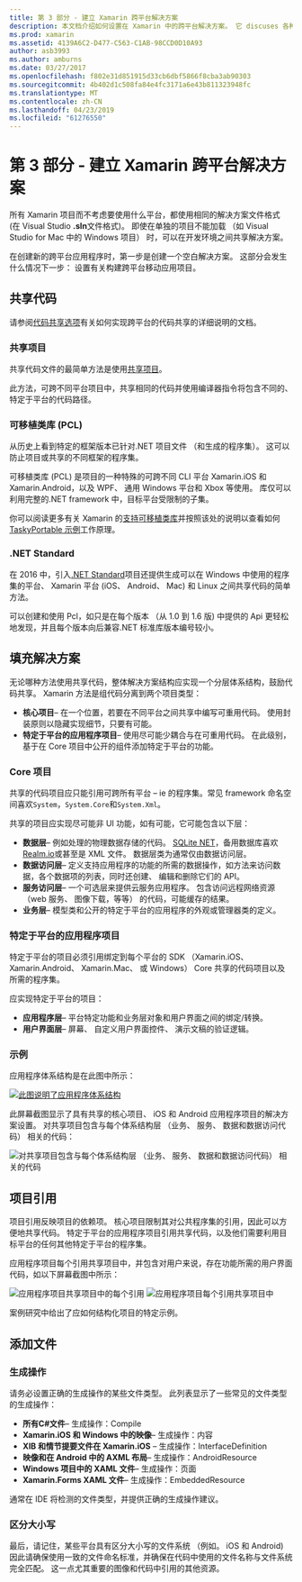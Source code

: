 ```yaml
---
title: 第 3 部分 - 建立 Xamarin 跨平台解决方案
description: 本文档介绍如何设置在 Xamarin 中的跨平台解决方案。 它 discuses 各种代码共享策略，如共享项目和.NET Standard。
ms.prod: xamarin
ms.assetid: 4139A6C2-D477-C563-C1AB-98CCD0D10A93
author: asb3993
ms.author: amburns
ms.date: 03/27/2017
ms.openlocfilehash: f802e31d851915d33cb6dbf5866f8cba3ab90303
ms.sourcegitcommit: 4b402d1c508fa84e4fc3171a6e43b811323948fc
ms.translationtype: MT
ms.contentlocale: zh-CN
ms.lasthandoff: 04/23/2019
ms.locfileid: "61276550"
---
```

# <a name="part-3---setting-up-a-xamarin-cross-platform-solution"></a>第 3 部分 - 建立 Xamarin 跨平台解决方案

所有 Xamarin 项目而不考虑要使用什么平台，都使用相同的解决方案文件格式 (在 Visual Studio **.sln**文件格式)。 即使在单独的项目不能加载 （如 Visual Studio for Mac 中的 Windows 项目） 时，可以在开发环境之间共享解决方案。



在创建新的跨平台应用程序时，第一步是创建一个空白解决方案。 这部分会发生什么情况下一步： 设置有关构建跨平台移动应用项目。

 <a name="Sharing_Code" />


## <a name="sharing-code"></a>共享代码

请参阅[代码共享选项](~/cross-platform/app-fundamentals/code-sharing.md)有关如何实现跨平台的代码共享的详细说明的文档。

 <a name="Shared_Asset_Projects" />


### <a name="shared-projects"></a>共享项目

共享代码文件的最简单方法是使用[共享项目](~/cross-platform/app-fundamentals/shared-projects.md)。

此方法，可跨不同平台项目中，共享相同的代码并使用编译器指令将包含不同的、 特定于平台的代码路径。

 <a name="Portable_Class_Libraries" />


### <a name="portable-class-libraries-pcl"></a>可移植类库 (PCL)

从历史上看到特定的框架版本已针对.NET 项目文件 （和生成的程序集）。 这可以防止项目或共享的不同框架的程序集。

可移植类库 (PCL) 是项目的一种特殊的可跨不同 CLI 平台 Xamarin.iOS 和 Xamarin.Android，以及 WPF、 通用 Windows 平台和 Xbox 等使用。 库仅可以利用完整的.NET framework 中，目标平台受限制的子集。

你可以阅读更多有关 Xamarin 的[支持可移植类库](~/cross-platform/app-fundamentals/pcl.md)并按照该处的说明以查看如何[TaskyPortable 示例](https://github.com/xamarin/mobile-samples/tree/master/TaskyPortable)工作原理。


### <a name="net-standard"></a>.NET Standard

在 2016 中，引入[.NET Standard](~/cross-platform/app-fundamentals/net-standard.md)项目还提供生成可以在 Windows 中使用的程序集的平台、 Xamarin 平台 (iOS、 Android、 Mac) 和 Linux 之间共享代码的简单方法。

可以创建和使用 Pcl，如只是在每个版本 （从 1.0 到 1.6 版) 中提供的 Api 更轻松地发现，并且每个版本向后兼容.NET 标准库版本编号较小。



 <a name="Populating_the_Solution" />


## <a name="populating-the-solution"></a>填充解决方案

无论哪种方法使用共享代码，整体解决方案结构应实现一个分层体系结构，鼓励代码共享。
Xamarin 方法是组代码分离到两个项目类型：

-   **核心项目**– 在一个位置，若要在不同平台之间共享中编写可重用代码。 使用封装原则以隐藏实现细节，只要有可能。
-   **特定于平台的应用程序项目**– 使用尽可能少耦合与在可重用代码。 在此级别，基于在 Core 项目中公开的组件添加特定于平台的功能。


 <a name="Core_Project" />


### <a name="core-project"></a>Core 项目

共享的代码项目应只能引用可跨所有平台 – ie 的程序集。常见 framework 命名空间喜欢`System`，`System.Core`和`System.Xml`。

共享的项目应实现尽可能非 UI 功能，如有可能，它可能包含以下层：

-   **数据层**– 例如处理的物理数据存储的代码。  [SQLite NET](https://github.com/praeclarum/sqlite-net)，备用数据库喜欢[Realm.io](https://realm.io/products/realm-mobile-database/)或甚至是 XML 文件。 数据层类为通常仅由数据访问层。
-   **数据访问层**– 定义支持应用程序的功能的所需的数据操作，如方法来访问数据，各个数据项的列表，同时还创建、 编辑和删除它们的 API。
-   **服务访问层**– 一个可选层来提供云服务应用程序。 包含访问远程网络资源 （web 服务、 图像下载，等等） 的代码，可能缓存的结果。
-   **业务层**– 模型类和公开的特定于平台的应用程序的外观或管理器类的定义。


 <a name="Platform-Specific_Application_Projects" />


### <a name="platform-specific-application-projects"></a>特定于平台的应用程序项目

特定于平台的项目必须引用绑定到每个平台的 SDK （Xamarin.iOS、 Xamarin.Android、 Xamarin.Mac、 或 Windows） Core 共享的代码项目以及所需的程序集。

应实现特定于平台的项目：

-   **应用程序层**– 平台特定功能和业务层对象和用户界面之间的绑定/转换。
-   **用户界面层**– 屏幕、 自定义用户界面控件、 演示文稿的验证逻辑。


<a name="Example" />


### <a name="example"></a>示例

应用程序体系结构是在此图中所示：

 [ ![](setting-up-a-xamarin-cross-platform-solution-images/conceptualarchitecture.png "此图说明了应用程序体系结构")](setting-up-a-xamarin-cross-platform-solution-images/conceptualarchitecture.png#lightbox)

此屏幕截图显示了具有共享的核心项目、 iOS 和 Android 应用程序项目的解决方案设置。 对共享项目包含与每个体系结构层 （业务、 服务、 数据和数据访问代码） 相关的代码：

 ![](setting-up-a-xamarin-cross-platform-solution-images/core-solution-example.png "对共享项目包含与每个体系结构层 （业务、 服务、 数据和数据访问代码） 相关的代码")


 <a name="Project_References" />


## <a name="project-references"></a>项目引用

项目引用反映项目的依赖项。 核心项目限制其对公共程序集的引用，因此可以方便地共享代码。
特定于平台的应用程序项目引用共享代码，以及他们需要利用目标平台的任何其他特定于平台的程序集。

应用程序项目每个引用共享项目中，并包含对用户来说，存在功能所需的用户界面代码，如以下屏幕截图中所示：

![](setting-up-a-xamarin-cross-platform-solution-images/solution-android.png "应用程序项目共享项目中的每个引用") ![](setting-up-a-xamarin-cross-platform-solution-images/solution-ios.png "应用程序项目每个引用共享项目中")


案例研究中给出了应如何结构化项目的特定示例。

 <a name="Adding_Files" />


## <a name="adding-files"></a>添加文件

 <a name="Build_Action" />


### <a name="build-action"></a>生成操作

请务必设置正确的生成操作的某些文件类型。 此列表显示了一些常见的文件类型的生成操作：

-  **所有C#文件**– 生成操作：Compile
-   **Xamarin.iOS 和 Windows 中的映像**– 生成操作：内容
-   **XIB 和情节提要文件在 Xamarin.iOS** – 生成操作：InterfaceDefinition
-   **映像和在 Android 中的 AXML 布局**– 生成操作：AndroidResource
-  **Windows 项目中的 XAML 文件**– 生成操作：页面
-  **Xamarin.Forms XAML 文件**– 生成操作：EmbeddedResource


通常在 IDE 将检测的文件类型，并提供正确的生成操作建议。

 <a name="Case_Sensitivity" />


### <a name="case-sensitivity"></a>区分大小写

最后，请记住，某些平台具有区分大小写的文件系统 （例如。
iOS 和 Android) 因此请确保使用一致的文件命名标准，并确保在代码中使用的文件名称与文件系统完全匹配。 这一点尤其重要的图像和代码中引用的其他资源。
